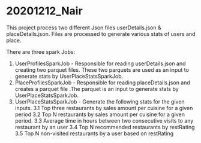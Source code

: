 # 20201212_Nair
 This project process two different Json files userDetails.json  & placeDetails.json.   Files are processed to generate various stats of users and place.
 
 There are three spark Jobs:
  1. UserProfilesSparkJob   - Responsible for reading userDetails.json and  creating two parquet files. These two parquets are used as an input to generate stats by UserPlaceStatsSparkJob.
  2. PlaceProfilesSparkJob  - Responsible for reading placeDetails.json and creates a parquet file .The parquet is an input to generate stats by UserPlaceStatsSparkJob.
  3. UserPlaceStatsSparkJob - Generate the following stats for the given inputs.
      3.1 Top three restaurants by sales amount per cuisine for a given period
      3.2 Top N restaurants by sales amount per cuisine for a given period.
      3.3 Average time in hours between two consecutive visits to any restaurant by an user
      3.4 Top N recommended restaurants by restRating
      3.5 Top N non-visited restaurants by a user based on restRating
